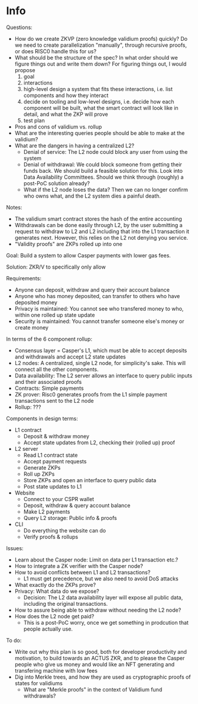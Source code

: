 # Info

Questions:
- How do we create ZKVP (zero knowledge validium proofs) quickly? Do we need to
  create parallelization "manually", through recursive proofs, or does RISC0
  handle this for us?
- What should be the structure of the spec? In what order should we figure
  things out and write them down? For figuring things out, I would propose
  1. goal
  2. interactions
  3. high-level design a system that fits these interactions, i.e. list
  components and how they interact
  4. decide on tooling and low-level designs, i.e. decide how each component
  will be built, what the smart contract will look like in detail, and what the
  ZKP will prove
  5. test plan
- Pros and cons of validium vs. rollup
- What are the interesting queries people should be able to make at the
  validium?
- What are the dangers in having a centralized L2?
  * Denial of service: The L2 node could block any user from using the system
  * Denial of withdrawal: We could block someone from getting their funds back.
    We should build a feasible solution for this. Look into Data Availability
    Committees. Should we think through (roughly) a post-PoC solution already?
  * What if the L2 node loses the data? Then we can no longer confirm who owns
    what, and the L2 system dies a painful death.

Notes:
- The validium smart contract stores the hash of the entire accounting
- Withdrawals can be done easily through L2, by the user submitting a request to
  withdraw to L2 and L2 including that into the L1 transaction it generates
  next. However, this relies on the L2 not denying you service.
- "Validity proofs" are ZKPs rolled up into one

Goal: Build a system to allow Casper payments with lower gas fees.

Solution: ZKR/V to specifically only allow 

Requirements:
- Anyone can deposit, withdraw and query their account balance
- Anyone who has money deposited, can transfer to others who have deposited
  money
- Privacy is maintained: You cannot see who transfered money to who, within one
  rolled up state update
- Security is maintained: You cannot transfer someone else's money or create
  money

In terms of the 6 component rollup:
- Consensus layer = Casper's L1, which must be able to accept deposits and
  withdrawals and accept L2 state updates
- L2 nodes: A centralized, single L2 node, for simplicity's sake. This will
  connect all the other components.
- Data availability: The L2 server allows an interface to query public inputs
  and their associated proofs
- Contracts: Simple payments
- ZK prover: Risc0 generates proofs from the L1 simple payment transactions sent
  to the L2 node
- Rollup: ???

Components in design terms:
- L1 contract
  * Deposit & withdraw money
  * Accept state updates from L2, checking their (rolled up) proof
- L2 server
  * Read L1 contract state
  * Accept payment requests
  * Generate ZKPs
  * Roll up ZKPs
  * Store ZKPs and open an interface to query public data
  * Post state updates to L1
- Website
  * Connect to your CSPR wallet
  * Deposit, withdraw & query account balance
  * Make L2 payments
  * Query L2 storage: Public info & proofs
- CLI
  * Do everything the website can do
  * Verify proofs & rollups

Issues:
- Learn about the Casper node: Limit on data per L1 transaction etc.?
- How to integrate a ZK verifier with the Casper node?
- How to avoid conflicts between L1 and L2 transactions?
  * L1 must get precedence, but we also need to avoid DoS attacks
- What exactly do the ZKPs prove?
- Privacy: What data do we expose?
  * Decision: The L2 data availability layer will expose all public data,
    including the original transactions.
- How to assure being able to withdraw without needing the L2 node?
- How does the L2 node get paid?
  * This is a post-PoC worry, once we get something in prodcution that people
    actually use.

To do:
- Write out why this plan is so good, both for developer productivity and
  motivation, to build towards an ACTUS ZKR, and to please the Casper people who
  give us money and would like an NFT generating and transfering machine with
  low fees
- Dig into Merkle trees, and how they are used as cryptographic proofs of states
  for validiums
  * What are "Merkle proofs" in the context of Validium fund withdrawals?



